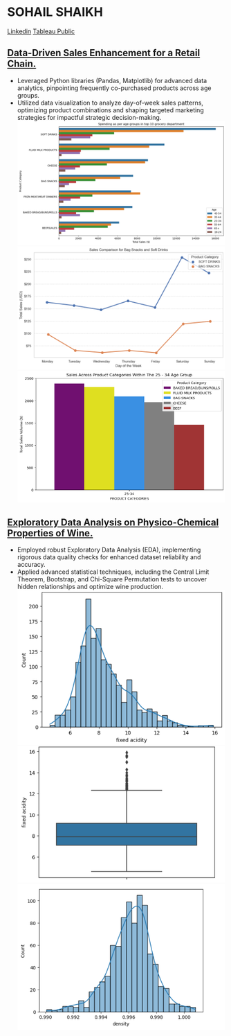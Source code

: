 # SOHAIL SHAIKH
[Linkedin](https://www.linkedin.com/in/sohail-shaikh-) [Tableau Public](https://public.tableau.com/app/profile/sohail.shaikh5562/vizzes)



## [Data-Driven Sales Enhancement for a Retail Chain.]()
-	Leveraged Python libraries (Pandas, Matplotlib) for advanced data analytics, pinpointing frequently co-purchased products across age groups.
-	Utilized data visualization to analyze day-of-week sales patterns, optimizing product combinations and shaping targeted marketing strategies for impactful strategic decision-making.
![](/images/regork1.png)
![](/images/regork2.png)
![](/images/regork3.png)

## [Exploratory Data Analysis on Physico-Chemical Properties of Wine.]() 
-	Employed robust Exploratory Data Analysis (EDA), implementing rigorous data quality checks for enhanced dataset reliability and accuracy.
-	Applied advanced statistical techniques, including the Central Limit Theorem, Bootstrap, and Chi-Square Permutation tests to uncover hidden relationships and optimize wine production.
![](/images/stat_method_1.png)
![](/images/stat_method_2.png)
![](/images/stat_method_3.png)
